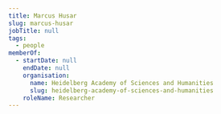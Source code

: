 ```yaml
---
title: Marcus Husar
slug: marcus-husar
jobTitle: null
tags:
  - people
memberOf:
  - startDate: null
    endDate: null
    organisation:
      name: Heidelberg Academy of Sciences and Humanities
      slug: heidelberg-academy-of-sciences-and-humanities
    roleName: Researcher
---
```

